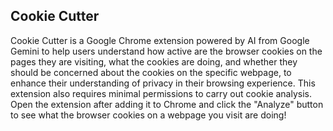 ## Cookie Cutter

Cookie Cutter is a Google Chrome extension powered by AI from Google Gemini to help users understand how active are the browser cookies on the pages they are visiting, what the cookies are doing, and whether they should be concerned about the cookies on the specific webpage, to enhance their understanding of privacy in their browsing experience. This extension also requires minimal permissions to carry out cookie analysis. Open the extension after adding it to Chrome and click the "Analyze" button to see what the browser cookies on a webpage you visit are doing!
